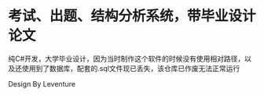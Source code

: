 # 考试、出题、结构分析系统，带毕业设计论文

纯C#开发，大学毕业设计，因为当时制作这个软件的时候没有使用相对路径，以及还使用到了数据库，配套的.sql文件现已丢失，该仓库已作废无法正常运行

Design By Leventure 
